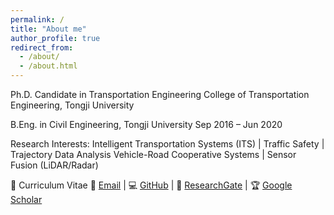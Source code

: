 ```yaml
---
permalink: /
title: "About me"
author_profile: true
redirect_from: 
  - /about/
  - /about.html
---
```


Ph.D. Candidate in Transportation Engineering
College of Transportation Engineering, Tongji University

B.Eng. in Civil Engineering, Tongji University
Sep 2016 – Jun 2020

Research Interests:
Intelligent Transportation Systems (ITS) | Traffic Safety | Trajectory Data Analysis
Vehicle-Road Cooperative Systems | Sensor Fusion (LiDAR/Radar)

📄 Curriculum Vitae
📧 [Email](lchengmin9@gmail.com) | 💻 [GitHub](https://github.com/tuqing123) | 📱 [ResearchGate](https://www.researchgate.net/profile/Chengmin-Li-4?ev=hdr_xprf) | 🏆 [Google Scholar](https://scholar.google.com.hk/citations?user=UR_kMbkAAAAJ&hl=zh-CN)


